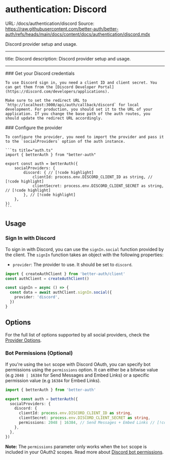 # authentication: Discord

URL: /docs/authentication/discord
Source: https://raw.githubusercontent.com/better-auth/better-auth/refs/heads/main/docs/content/docs/authentication/discord.mdx

Discord provider setup and usage.

---

title: Discord
description: Discord provider setup and usage.

---

<Steps>
  <Step>
    ### Get your Discord credentials

    To use Discord sign in, you need a client ID and client secret. You can get them from the [Discord Developer Portal](https://discord.com/developers/applications).

    Make sure to set the redirect URL to `http://localhost:3000/api/auth/callback/discord` for local development. For production, you should set it to the URL of your application. If you change the base path of the auth routes, you should update the redirect URL accordingly.

  </Step>

  <Step>
    ### Configure the provider

    To configure the provider, you need to import the provider and pass it to the `socialProviders` option of the auth instance.

    ```ts title="auth.ts"
    import { betterAuth } from "better-auth"

    export const auth = betterAuth({
        socialProviders: {
            discord: { // [!code highlight]
                clientId: process.env.DISCORD_CLIENT_ID as string, // [!code highlight]
                clientSecret: process.env.DISCORD_CLIENT_SECRET as string, // [!code highlight]
            }, // [!code highlight]
        },
    })
    ```

  </Step>
</Steps>

## Usage

### Sign In with Discord

To sign in with Discord, you can use the `signIn.social` function provided by the client. The `signIn` function takes an object with the following properties:

- `provider`: The provider to use. It should be set to `discord`.

```ts title="auth-client.ts"
import { createAuthClient } from 'better-auth/client'
const authClient = createAuthClient()

const signIn = async () => {
  const data = await authClient.signIn.social({
    provider: 'discord',
  })
}
```

## Options

For the full list of options supported by all social providers, check the [Provider Options](/docs/concepts/oauth#provider-options).

### Bot Permissions (Optional)

If you're using the `bot` scope with Discord OAuth, you can specify bot permissions using the `permissions` option. It can either be a bitwise value (e.g `2048 | 16384` for Send Messages and Embed Links) or a specific permission value (e.g `16384` for Embed Links).

```ts title="auth.ts"
import { betterAuth } from 'better-auth'

export const auth = betterAuth({
  socialProviders: {
    discord: {
      clientId: process.env.DISCORD_CLIENT_ID as string,
      clientSecret: process.env.DISCORD_CLIENT_SECRET as string,
      permissions: 2048 | 16384, // Send Messages + Embed Links // [!code highlight]
    },
  },
})
```

**Note:** The `permissions` parameter only works when the `bot` scope is included in your OAuth2 scopes. Read more about [Discord bot permissions](https://discord.com/developers/docs/topics/permissions).
